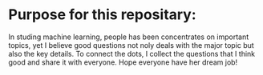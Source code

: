 # Purpose for this repositary:

In studing machine learning, people has been concentrates on important topics, 
yet I believe good questions not noly deals with the major topic but also the key details. 
To connect the dots, I collect the questions that I think good and share it with everyone. 
Hope everyone have her dream job!
